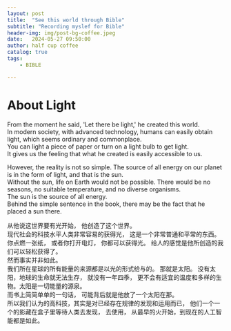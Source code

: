 ```yaml
---
layout: post
title:  "See this world through Bible"
subtitle: "Recording myslef for Bible"
header-img: img/post-bg-coffee.jpeg
date:   2024-05-27 09:50:00
author: half cup coffee
catalog: true
tags:
    - BIBLE

---
```


# About Light
From the moment he said, 'Let there be light,' he created this world. \
In modern society, with advanced technology, humans can easily obtain light, which seems ordinary and commonplace. \
You can light a piece of paper or turn on a light bulb to get light. \
It gives us the feeling that what he created is easily accessible to us. 

However, the reality is not so simple. The source of all energy on our planet is in the form of light, and that is the sun. \
Without the sun, life on Earth would not be possible. There would be no seasons, no suitable temperature, and no diverse organisms. \
The sun is the source of all energy. \
Behind the simple sentence in the book, there may be the fact that he placed a sun there.

从他说这世界要有光开始， 他创造了这个世界。\
现代社会的科技水平人类非常容易的获得光， 这是一个非常普通和平常的东西。 你点燃一张纸， 或者你打开电灯， 你都可以获得光。 给人的感觉是他所创造的我们可以轻松获得了。\
然而事实并非如此。\
我们所在星球的所有能量的来源都是以光的形式给与的。 那就是太阳。 没有太阳，地球的生命就无法生存， 就没有一年四季， 更不会有适宜的温度和多样的生物。太阳是一切能量的源泉。\
而书上简简单单的一句话， 可能背后就是他放了一个太阳在那。\
所以我们认为的高科技，其实是对已经存在规律的发现和运用而已， 他们一个一个的影藏在盒子里等待人类去发现， 去使用， 从最早的火开始，到现在的人工智能都是如此。